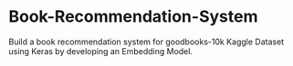# Book-Recommendation-System
Build a book recommendation system for goodbooks-10k Kaggle Dataset using Keras by developing an Embedding Model.
